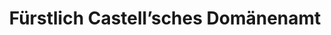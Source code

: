 ---
title: "Fürstlich Castell’sches Domänenamt"
url: /castell/fuerstlich-castellsches-domaenenamt/
shop: Wein
---